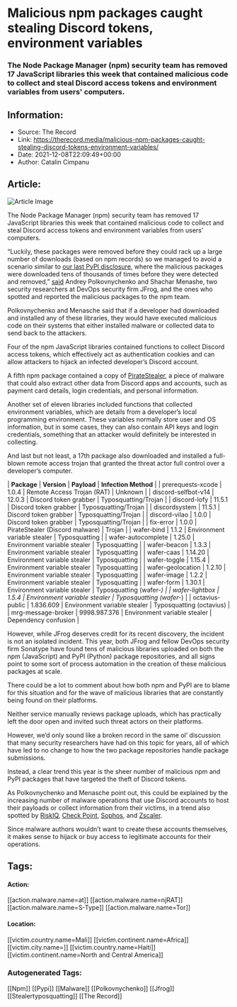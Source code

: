 # Malicious npm packages caught stealing Discord tokens, environment variables
### The Node Package Manager (npm) security team has removed 17 JavaScript libraries this week that contained malicious code to collect and steal Discord access tokens and environment variables from users' computers.

## Information:
+ Source: The Record
+ Link: https://therecord.media/malicious-npm-packages-caught-stealing-discord-tokens-environment-variables/
+ Date: 2021-12-08T22:09:49+00:00
+ Author: Catalin Cimpanu


## Article:
![Article Image](https://therecord.media/wp-content/uploads/2021/12/npm-computer.png)

The Node Package Manager (npm) security team has removed 17 JavaScript libraries this week that contained malicious code to collect and steal Discord access tokens and environment variables from users’ computers.


“Luckily, these packages were removed before they could rack up a large number of downloads (based on npm records) so we managed to avoid a scenario similar to [our last PyPI disclosure](https://therecord.media/malicious-python-packages-caught-stealing-discord-tokens-installing-shells/), where the malicious packages were downloaded tens of thousands of times before they were detected and removed,” [said](https://jfrog.com/blog/malicious-npm-packages-are-after-your-discord-tokens-17-new-packages-disclosed/) Andrey Polkovnychenko and Shachar Menashe, two security researchers at DevOps security firm JFrog, and the ones who spotted and reported the malicious packages to the npm team.


Polkovnychenko and Menasche said that if a developer had downloaded and installed any of these libraries, they would have executed malicious code on their systems that either installed malware or collected data to send back to the attackers.


Four of the npm JavaScript libraries contained functions to collect Discord access tokens, which effectively act as authentication cookies and can allow attackers to hijack an infected developer’s Discord account.


A fifth npm package contained a copy of [PirateStealer](https://github.com/Stanley-GF/PirateStealer), a piece of malware that could also extract other data from Discord apps and accounts, such as payment card details, login credentials, and personal information.


Another set of eleven libraries included functions that collected environment variables, which are details from a developer’s local programming environment. These variables normally store user and OS information, but in some cases, they can also contain API keys and login credentials, something that an attacker would definitely be interested in collecting.


And last but not least, a 17th package also downloaded and installed a full-blown remote access trojan that granted the threat actor full control over a developer’s computer.




| **Package** | **Version** | **Payload** | **Infection Method** |
| prerequests-xcode | 1.0.4 | Remote Access Trojan (RAT) | Unknown |
| discord-selfbot-v14 | 12.0.3 | Discord token grabber | Typosquatting/Trojan |
| discord-lofy | 11.5.1 | Discord token grabber | Typosquatting/Trojan |
| discordsystem | 11.5.1 | Discord token grabber | Typosquatting/Trojan |
| discord-vilao | 1.0.0 | Discord token grabber | Typosquatting/Trojan |
| fix-error | 1.0.0 | PirateStealer (Discord malware) | Trojan |
| wafer-bind | 1.1.2 | Environment variable stealer | Typosquatting |
| wafer-autocomplete | 1.25.0 | Environment variable stealer | Typosquatting |
| wafer-beacon | 1.3.3 | Environment variable stealer | Typosquatting |
| wafer-caas | 1.14.20 | Environment variable stealer | Typosquatting |
| wafer-toggle | 1.15.4 | Environment variable stealer | Typosquatting |
| wafer-geolocation | 1.2.10 | Environment variable stealer | Typosquatting |
| wafer-image | 1.2.2 | Environment variable stealer | Typosquatting |
| wafer-form | 1.30.1 | Environment variable stealer | Typosquatting (wafer-*) |
| wafer-lightbox | 1.5.4 | Environment variable stealer | Typosquatting (wafer-*) |
| octavius-public | 1.836.609 | Environment variable stealer | Typosquatting (octavius) |
| mrg-message-broker | 9998.987.376 | Environment variable stealer | Dependency confusion |


However, while JFrog deserves credit for its recent discovery, the incident is not an isolated incident. This year, both JFrog and fellow DevOps security firm Sonatype have found tens of malicious libraries uploaded on both the npm (JavaScript) and PyPI (Python) package repositories, and all signs point to some sort of process automation in the creation of these malicious packages at scale.


There could be a lot to comment about how both npm and PyPI are to blame for this situation and for the wave of malicious libraries that are constantly being found on their platforms.


Neither service manually reviews package uploads, which has practically left the door open and invited such threat actors on their platforms.


However, we’d only sound like a broken record in the same ol’ discussion that many security researchers have had on this topic for years, all of which have led to no change to how the two package repositories handle package submissions.


Instead, a clear trend this year is the sheer number of malicious npm and PyPI packages that have targeted the theft of Discord tokens.


As Polkovnychenko and Menasche point out, this could be explained by the increasing number of malware operations that use Discord accounts to host their payloads or collect information from their victims, in a trend also spotted by [RiskIQ](https://www.riskiq.com/blog/external-threat-management/discord-cdn-abuse-malware/), [Check Point](https://blog.checkpoint.com/2021/10/21/using-discord-infrastructure-for-malicious-intent/), [Sophos](https://news.sophos.com/en-us/2021/07/22/malware-increasingly-targets-discord-for-abuse/), and [Zscaler](https://www.zscaler.com/blogs/security-research/discord-cdn-popular-choice-hosting-malicious-payloads).


Since malware authors wouldn’t want to create these accounts themselves, it makes sense to hijack or buy access to legitimate accounts for their operations.





## Tags:

#### Action:
[[action.malware.name=at]] [[action.malware.name=njRAT]] [[action.malware.name=S-Type]] [[action.malware.name=Tor]]

#### Location:
[[victim.country.name=Mali]] [[victim.continent.name=Africa]] [[victim.city.name=]] [[victim.country.name=Haiti]] [[victim.continent.name=North and Central America]]

### Autogenerated Tags:
[[Npm]] [[Pypi]] [[Malware]] [[Polkovnychenko]] [[Jfrog]] [[Stealertyposquatting]] [[The Record]]

